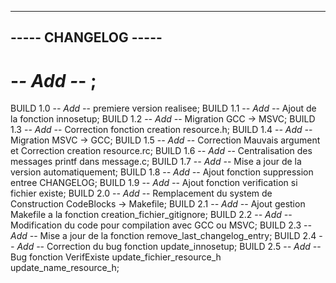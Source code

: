 ---------------------------------------------
-----             CHANGELOG             -----
---------------------------------------------

#  -*- Add -*-  ;


BUILD 1.0
-*- Add -*- premiere version realisee;
BUILD 1.1
-*- Add -*- Ajout de la fonction innosetup;
BUILD 1.2
-*- Add -*- Migration GCC -> MSVC;
BUILD 1.3
-*- Add -*- Correction fonction creation resource.h;
BUILD 1.4
-*- Add -*- Migration MSVC -> GCC;
BUILD 1.5
-*- Add -*- Correction Mauvais argument et Correction creation resource.rc;
BUILD 1.6
-*- Add -*- Centralisation des messages printf dans message.c;
BUILD 1.7
-*- Add -*- Mise a jour de la version automatiquement;
BUILD 1.8
-*- Add -*- Ajout fonction suppression entree CHANGELOG;
BUILD 1.9
-*- Add -*- Ajout fonction verification si fichier existe;
BUILD 2.0
-*- Add -*- Remplacement du system de Construction CodeBlocks -> Makefile;
BUILD 2.1
-*- Add -*- Ajout gestion Makefile a la fonction creation_fichier_gitignore;
BUILD 2.2
-*- Add -*- Modification du code pour compilation avec GCC ou MSVC;
BUILD 2.3
-*- Add -*- Mise a jour de la fonction remove_last_changelog_entry;
BUILD 2.4
-*- Add -*- Correction du bug fonction update_innosetup;
BUILD 2.5
-*- Add -*- Bug fonction VerifExiste update_fichier_resource_h update_name_resource_h;